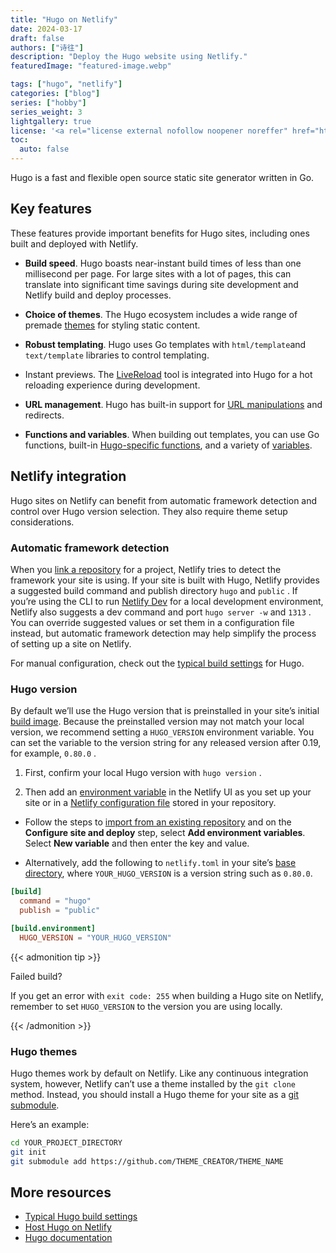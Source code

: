 ```yaml
---
title: "Hugo on Netlify"
date: 2024-03-17
draft: false
authors: ["诗往"]
description: "Deploy the Hugo website using Netlify."
featuredImage: "featured-image.webp"

tags: ["hugo", "netlify"]
categories: ["blog"]
series: ["hobby"]
series_weight: 3
lightgallery: true
license: '<a rel="license external nofollow noopener noreffer" href="https://creativecommons.org/licenses/by-nc/4.0/" target="_blank">CC BY-NC 4.0</a>'
toc:
  auto: false
---
```


Hugo is a fast and flexible open source static site generator written in Go.

## Key features

These features provide important benefits for Hugo sites, including ones built and deployed with Netlify.

- **Build speed**. Hugo boasts near-instant build times of less than one millisecond per page. For large sites with a lot of pages, this can translate into significant time savings during site development and Netlify build and deploy processes.

- **Choice of themes**. The Hugo ecosystem includes a wide range of premade [themes](https://themes.gohugo.io/) for styling static content.

- **Robust templating**. Hugo uses Go templates with `html/template`and `text/template` libraries to control templating.

- Instant previews. The [LiveReload](https://gohugo.io/getting-started/usage/#livereload) tool is integrated into Hugo for a hot reloading experience during development.

- **URL management**. Hugo has built-in support for [URL manipulations](https://gohugo.io/content-management/urls/) and redirects.

- **Functions and variables**. When building out templates, you can use Go functions, built-in [Hugo-specific functions](https://gohugo.io/functions/), and a variety of [variables](https://gohugo.io/variables/).

## Netlify integration

Hugo sites on Netlify can benefit from automatic framework detection and control over Hugo version selection. They also require theme setup considerations.

### Automatic framework detection

When you [link a repository](https://docs.netlify.com/welcome/add-new-site/#import-from-an-existing-repository) for a project, Netlify tries to detect the framework your site is using. If your site is built with Hugo, Netlify provides a suggested build command and publish directory `hugo` and `public` . If you’re using the CLI to run [Netlify Dev](https://docs.netlify.com/cli/local-development/) for a local development environment, Netlify also suggests a dev command and port `hugo server -w` and `1313` . You can override suggested values or set them in a configuration file instead, but automatic framework detection may help simplify the process of setting up a site on Netlify.

For manual configuration, check out the [typical build settings](https://docs.netlify.com/frameworks/#hugo) for Hugo.

### Hugo version

By default we’ll use the Hugo version that is preinstalled in your site’s initial [build image](https://docs.netlify.com/configure-builds/overview/#build-image-selection). Because the preinstalled version may not match your local version, we recommend setting a `HUGO_VERSION` environment variable. You can set the variable to the version string for any released version after 0.19, for example, `0.80.0` .

1. First, confirm your local Hugo version with `hugo version` .

2. Then add an [environment variable](https://docs.netlify.com/environment-variables/overview/) in the Netlify UI as you set up your site or in a [Netlify configuration file](https://docs.netlify.com/configure-builds/file-based-configuration/) stored in your repository.

 - Follow the steps to [import from an existing repository](https://docs.netlify.com/welcome/add-new-site) and on the **Configure site and deploy** step, select **Add environment variables**. Select **New variable** and then enter the key and value. 

 - Alternatively, add the following to `netlify.toml` in your site’s [base directory](https://docs.netlify.com/configure-builds/overview/#definitions-1), where `YOUR_HUGO_VERSION` is a version string such as `0.80.0`.

```toml
[build]
  command = "hugo"
  publish = "public"

[build.environment]
  HUGO_VERSION = "YOUR_HUGO_VERSION"
```
{{< admonition tip >}}

Failed build?

If you get an error with `exit code: 255`  when building a Hugo site on Netlify, remember to set `HUGO_VERSION` to the version you are using locally.

{{< /admonition >}}

### Hugo themes

Hugo themes work by default on Netlify. Like any continuous integration system, however, Netlify can’t use a theme installed by the `git clone` method. Instead, you should install a Hugo theme for your site as a [git submodule](https://git-scm.com/docs/gitsubmodules).

Here’s an example:

```bash
cd YOUR_PROJECT_DIRECTORY
git init
git submodule add https://github.com/THEME_CREATOR/THEME_NAME
```

## More resources

- [Typical Hugo build settings](https://docs.netlify.com/frameworks/#hugo)
- [Host Hugo on Netlify](https://gohugo.io/hosting-and-deployment/hosting-on-netlify/)
- [Hugo documentation](https://gohugo.io/documentation/)